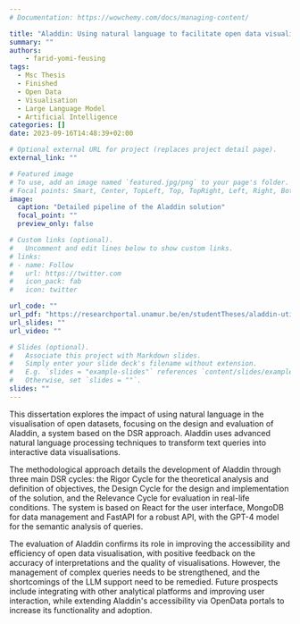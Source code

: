 ```yaml
---
# Documentation: https://wowchemy.com/docs/managing-content/

title: "Aladdin: Using natural language to facilitate open data visualisation"
summary: ""
authors: 
    - farid-yomi-feusing
tags:
  - Msc Thesis
  - Finished
  - Open Data
  - Visualisation
  - Large Language Model
  - Artificial Intelligence
categories: []
date: 2023-09-16T14:48:39+02:00

# Optional external URL for project (replaces project detail page).
external_link: ""

# Featured image
# To use, add an image named `featured.jpg/png` to your page's folder.
# Focal points: Smart, Center, TopLeft, Top, TopRight, Left, Right, BottomLeft, Bottom, BottomRight.
image:
  caption: "Detailed pipeline of the Aladdin solution"
  focal_point: ""
  preview_only: false

# Custom links (optional).
#   Uncomment and edit lines below to show custom links.
# links:
# - name: Follow
#   url: https://twitter.com
#   icon_pack: fab
#   icon: twitter

url_code: ""
url_pdf: "https://researchportal.unamur.be/en/studentTheses/aladdin-utilisation-du-langage-naturel-pour-faciliter-la-visualis"
url_slides: ""
url_video: ""

# Slides (optional).
#   Associate this project with Markdown slides.
#   Simply enter your slide deck's filename without extension.
#   E.g. `slides = "example-slides"` references `content/slides/example-slides.md`.
#   Otherwise, set `slides = ""`.
slides: ""
---
```


This dissertation explores the impact of using natural language in the visualisation of
open datasets, focusing on the design and evaluation of Aladdin, a system based on the DSR
approach. Aladdin uses advanced natural language processing techniques to transform text
queries into interactive data visualisations. 

The methodological approach details the development of Aladdin through three main
DSR cycles: the Rigor Cycle for the theoretical analysis and definition of objectives, the Design
Cycle for the design and implementation of the solution, and the Relevance Cycle for evaluation
in real-life conditions. The system is based on React for the user interface, MongoDB for data
management and FastAPI for a robust API, with the GPT-4 model for the semantic analysis of
queries.

The evaluation of Aladdin confirms its role in improving the accessibility and efficiency of
open data visualisation, with positive feedback on the accuracy of interpretations and the quality
of visualisations. However, the management of complex queries needs to be strengthened, and
the shortcomings of the LLM support need to be remedied. Future prospects include integrating
with other analytical platforms and improving user interaction, while extending Aladdin's
accessibility via OpenData portals to increase its functionality and adoption.
